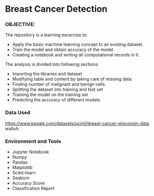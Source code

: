 
# Breast Cancer Detection

### OBJECTIVE:
The repository is a learning excercise to:

- Apply the basic machine learning concept to an existing dataset.
- Train the model and obtain accuracy of the model.
- Creating a notebook and writing all computational records in it.

The analysis is divided into following sections:

- Importing the libraries and dataset
- Modifying table and content by taking care of missing data
- Finding number of malignant and benign cells 
- Splitting the dataset into training and test set 
- Training the model on the training set
- Predicting the accuracy of different models

### Data Used
https://www.kaggle.com/datasets/uciml/breast-cancer-wisconsin-data
waltuh

### Environment and Tools

- Jupyter Notebook
- Numpy
- Pandas
- Matplotlib
- Scikit-learn
- Seaborn
- Accuracy Score
- Classification Report 
